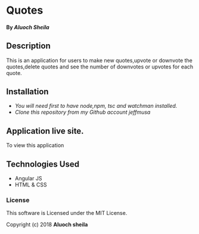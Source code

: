 # Quotes
 #### By _**Aluoch Sheila**_
 ## Description
This is an application for users to make new quotes,upvote or downvote the quotes,delete quotes and see the number of downvotes or upvotes for each quote.  
  ## Installation
 
 * _You will need first to have node,npm, tsc and watchman installed._
 * _Clone this repository from my Github account jeffmusa_
 
 ## Application live site.
 To view this application
 ## Technologies Used
 * Angular JS
* HTML & CSS
 ### License
 This software is Licensed under the MIT License.
 
 Copyright (c) 2018 **Aluoch sheila**
